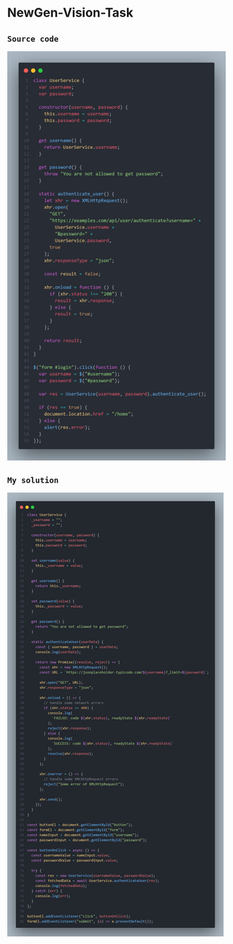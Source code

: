 # NewGen-Vision-Task

## `Source code`

![image](https://github.com/Fpsska/NewGen-Vision-Task/blob/main/images/legacy.png)

## `My solution`

![image](https://github.com/Fpsska/NewGen-Vision-Task/blob/main/images/solution.png)
